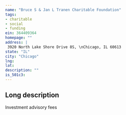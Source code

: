 ```yaml
---
name: "Bruce S & Jan L Tranen Charitable Foundation"
tags:
- charitable
- social
- funding
ein: 364409364
homepage: ""
address: |
 3920 North Lake Shore Drive 8S, \nChicago, IL 60613
state: "IL"
city: "Chicago"
lng: 
lat: 
description: ""
is_501c3: 
---
```


## Long description

Investment advisory fees
